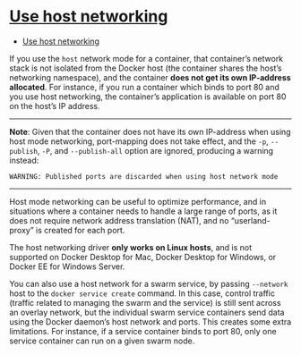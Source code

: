 # [Use host networking](https://docs.docker.com/network/host/)

- [Use host networking](#use-host-networking)

If you use the `host` network mode for a container, that container’s network stack is not isolated from the Docker host (the container shares the host’s networking namespace), and the container **does not get its own IP-address allocated**. For instance, if you run a container which binds to port 80 and you use host networking, the container’s application is available on port 80 on the host’s IP address.

---

**Note**: Given that the container does not have its own IP-address when using host mode networking, port-mapping does not take effect, and the `-p`, `--publish`, `-P`, and `--publish-all` option are ignored, producing a warning instead:

    WARNING: Published ports are discarded when using host network mode

---

Host mode networking can be useful to optimize performance, and in situations where a container needs to handle a large range of ports, as it does not require network address translation (NAT), and no “userland-proxy” is created for each port.

The host networking driver **only works on Linux hosts**, and is not supported on Docker Desktop for Mac, Docker Desktop for Windows, or Docker EE for Windows Server.

You can also use a host network for a swarm service, by passing `--network` host to the `docker service create` command. In this case, control traffic (traffic related to managing the swarm and the service) is still sent across an overlay network, but the individual swarm service containers send data using the Docker daemon’s host network and ports. This creates some extra limitations. For instance, if a service container binds to port 80, only one service container can run on a given swarm node.
